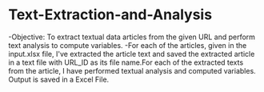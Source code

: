 # Text-Extraction-and-Analysis

-Objective: To extract textual data articles from the given URL and perform text analysis to compute variables.
-For each of the articles, given in the input.xlsx file, I've extracted the article text and saved the extracted article in a text file with URL_ID as its file name.For each of the extracted texts from the article, I have performed textual analysis and computed variables. Output is saved in a Excel File.
